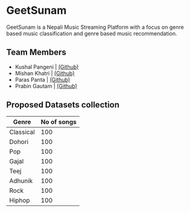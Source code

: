 # GeetSunam

GeetSunam is a Nepali Music Streaming Platform with a focus on genre based music classification and genre based music recommendation.

## Team Members

- Kushal Pangeni | [(Github)](https://github.com/KushalPangeni)
- Mishan Khatri  | [(Github)](https://github.com/Mishankhatri)
- Paras Panta    | [(Github)](https://github.com/ParasPanta)
- Prabin Gautam  | [(Github)](https://github.com/PrabeenGautam)

## Proposed Datasets collection

| Genre     | No of songs |
| --------- | ----------- |
| Classical | 100         |
| Dohori    | 100         |
| Pop       | 100         |
| Gajal     | 100         |
| Teej      | 100         |
| Adhunik   | 100         |
| Rock      | 100         |
| Hiphop    | 100         |
